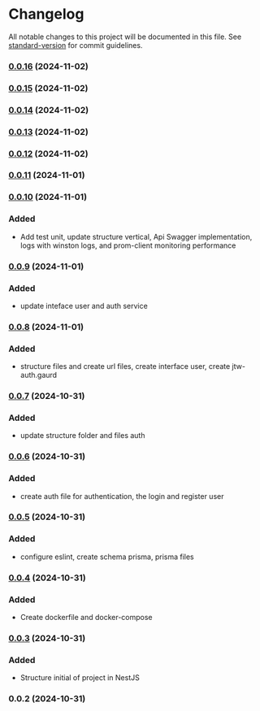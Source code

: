 # Changelog

All notable changes to this project will be documented in this file. See [standard-version](https://github.com/conventional-changelog/standard-version) for commit guidelines.

### [0.0.16](https://github.com/hcinfo9/Url-Shortner/compare/v0.0.15...v0.0.16) (2024-11-02)

### [0.0.15](https://github.com/hcinfo9/Url-Shortner/compare/v0.0.14...v0.0.15) (2024-11-02)

### [0.0.14](https://github.com/hcinfo9/Url-Shortner/compare/v0.0.13...v0.0.14) (2024-11-02)

### [0.0.13](https://github.com/hcinfo9/Url-Shortner/compare/v0.0.12...v0.0.13) (2024-11-02)

### [0.0.12](https://github.com/hcinfo9/Url-Shortner/compare/v0.0.11...v0.0.12) (2024-11-02)

### [0.0.11](https://github.com/hcinfo9/Url-Shortner/compare/v0.0.9...v0.0.11) (2024-11-01)

### [0.0.10](///compare/v0.0.9...v0.0.10) (2024-11-01)
### Added
- Add test unit, update structure vertical, Api Swagger implementation, logs with winston logs, and prom-client monitoring performance

### [0.0.9](///compare/v0.0.8...v0.0.9) (2024-11-01)
### Added
- update inteface user and auth service

### [0.0.8](///compare/v0.0.7...v0.0.8) (2024-11-01)
### Added
- structure files and create url files, create interface user, create jtw-auth.gaurd

### [0.0.7](///compare/v0.0.6...v0.0.7) (2024-10-31)
### Added 
- update structure folder and files auth

### [0.0.6](///compare/v0.0.5...v0.0.6) (2024-10-31)
### Added
- create auth file for authentication, the login and register user

### [0.0.5](///compare/v0.0.4...v0.0.5) (2024-10-31)
### Added
- configure eslint, create schema prisma, prisma files

### [0.0.4](///compare/v0.0.3...v0.0.4) (2024-10-31)
### Added
- Create dockerfile and docker-compose

### [0.0.3](///compare/v0.0.2...v0.0.3) (2024-10-31)
### Added
-  Structure initial of project in NestJS

### 0.0.2 (2024-10-31)
